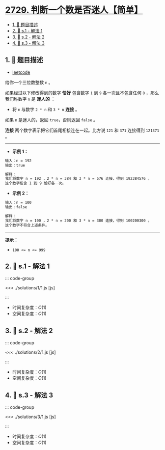 # [2729. 判断一个数是否迷人【简单】](https://github.com/tnotesjs/TNotes.leetcode/tree/main/notes/2729.%20%E5%88%A4%E6%96%AD%E4%B8%80%E4%B8%AA%E6%95%B0%E6%98%AF%E5%90%A6%E8%BF%B7%E4%BA%BA%E3%80%90%E7%AE%80%E5%8D%95%E3%80%91)

<!-- region:toc -->

- [1. 📝 题目描述](#1--题目描述)
- [2. 🎯 s.1 - 解法 1](#2--s1---解法-1)
- [3. 🎯 s.2 - 解法 2](#3--s2---解法-2)
- [4. 🎯 s.3 - 解法 3](#4--s3---解法-3)

<!-- endregion:toc -->

## 1. 📝 题目描述

- [leetcode](https://leetcode.cn/problems/check-if-the-number-is-fascinating/)

给你一个三位数整数 `n` 。

如果经过以下修改得到的数字 **恰好** 包含数字 `1` 到 `9` 各一次且不包含任何 `0` ，那么我们称数字 `n` 是 **迷人的** ：

- 将 `n` 与数字 `2 * n` 和 `3 * n` **连接** 。

如果 `n` 是迷人的，返回 `true`，否则返回 `false` 。

**连接** 两个数字表示把它们首尾相接连在一起。比方说 `121` 和 `371` 连接得到 `121371` 。

---

- **示例 1：**

```txt
输入：n = 192
输出：true

解释：
我们将数字 n = 192 ，2 * n = 384 和 3 * n = 576 连接，得到 192384576 。
这个数字包含 1 到 9 恰好各一次。
```

- **示例 2：**

```txt
输入：n = 100
输出：false

解释：
我们将数字 n = 100 ，2 * n = 200 和 3 * n = 300 连接，得到 100200300 。
这个数字不符合上述条件。
```

---

**提示：**

- `100 <= n <= 999`

## 2. 🎯 s.1 - 解法 1

::: code-group

<<< ./solutions/1/1.js [js]

:::

- 时间复杂度：$O(1)$
- 空间复杂度：$O(1)$

## 3. 🎯 s.2 - 解法 2

::: code-group

<<< ./solutions/2/1.js [js]

:::

- 时间复杂度：$O(1)$
- 空间复杂度：$O(1)$

## 4. 🎯 s.3 - 解法 3

::: code-group

<<< ./solutions/3/1.js [js]

:::

- 时间复杂度：$O(1)$
- 空间复杂度：$O(1)$

